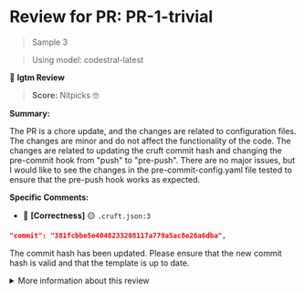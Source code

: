 # Review for PR: PR-1-trivial

> Sample 3

> Using model: codestral-latest


🦉 **lgtm Review**

> **Score:** Nitpicks 🤓

**Summary:**

The PR is a chore update, and the changes are related to configuration files. The changes are minor and do not affect the functionality of the code. The changes are related to updating the cruft commit hash and changing the pre-commit hook from "push" to "pre-push". There are no major issues, but I would like to see the changes in the pre-commit-config.yaml file tested to ensure that the pre-push hook works as expected.

**Specific Comments:**

- 🦉 **[Correctness]** 🟡 `.cruft.json:3`




```json
"commit": "381fcbbe5e4048233208117a779a5ac8e26a6dba",
```


The commit hash has been updated. Please ensure that the new commit hash is valid and that the template is up to date.

<details><summary>More information about this review</summary>

- **Review id**: `a7fe9047b57049f09d023363c6ff7b44`
- **Model**: `codestral-latest`
- **Reviewed at**: `2025-05-15T11:46:04.399839+00:00`

> See the [📚 lgtm documentation](https://makerstreet-development.gitlab.io/elements/tools/lgtm) for more information about lgtm.

</details>
